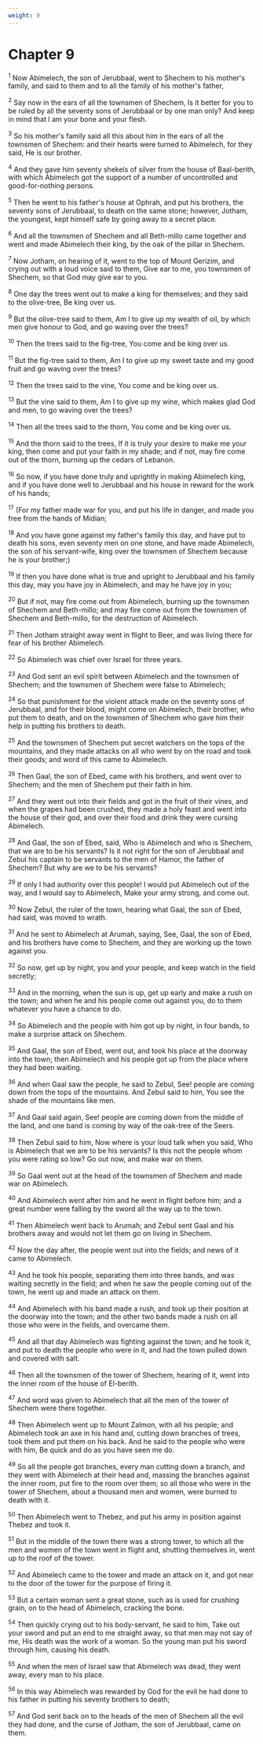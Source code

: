 ```yaml
---
weight: 9
---
```


# Chapter 9

<sup>1</sup> Now Abimelech, the son of Jerubbaal, went to Shechem to his mother's family, and said to them and to all the family of his mother's father, 

<sup>2</sup> Say now in the ears of all the townsmen of Shechem, Is it better for you to be ruled by all the seventy sons of Jerubbaal or by one man only? And keep in mind that I am your bone and your flesh. 

<sup>3</sup> So his mother's family said all this about him in the ears of all the townsmen of Shechem: and their hearts were turned to Abimelech, for they said, He is our brother. 

<sup>4</sup> And they gave him seventy shekels of silver from the house of Baal-berith, with which Abimelech got the support of a number of uncontrolled and good-for-nothing persons. 

<sup>5</sup> Then he went to his father's house at Ophrah, and put his brothers, the seventy sons of Jerubbaal, to death on the same stone; however, Jotham, the youngest, kept himself safe by going away to a secret place. 

<sup>6</sup> And all the townsmen of Shechem and all Beth-millo came together and went and made Abimelech their king, by the oak of the pillar in Shechem. 

<sup>7</sup> Now Jotham, on hearing of it, went to the top of Mount Gerizim, and crying out with a loud voice said to them, Give ear to me, you townsmen of Shechem, so that God may give ear to you. 

<sup>8</sup> One day the trees went out to make a king for themselves; and they said to the olive-tree, Be king over us. 

<sup>9</sup> But the olive-tree said to them, Am I to give up my wealth of oil, by which men give honour to God, and go waving over the trees? 

<sup>10</sup> Then the trees said to the fig-tree, You come and be king over us. 

<sup>11</sup> But the fig-tree said to them, Am I to give up my sweet taste and my good fruit and go waving over the trees? 

<sup>12</sup> Then the trees said to the vine, You come and be king over us. 

<sup>13</sup> But the vine said to them, Am I to give up my wine, which makes glad God and men, to go waving over the trees? 

<sup>14</sup> Then all the trees said to the thorn, You come and be king over us. 

<sup>15</sup> And the thorn said to the trees, If it is truly your desire to make me your king, then come and put your faith in my shade; and if not, may fire come out of the thorn, burning up the cedars of Lebanon. 

<sup>16</sup> So now, if you have done truly and uprightly in making Abimelech king, and if you have done well to Jerubbaal and his house in reward for the work of his hands; 

<sup>17</sup> (For my father made war for you, and put his life in danger, and made you free from the hands of Midian; 

<sup>18</sup> And you have gone against my father's family this day, and have put to death his sons, even seventy men on one stone, and have made Abimelech, the son of his servant-wife, king over the townsmen of Shechem because he is your brother;) 

<sup>19</sup> If then you have done what is true and upright to Jerubbaal and his family this day, may you have joy in Abimelech, and may he have joy in you; 

<sup>20</sup> But if not, may fire come out from Abimelech, burning up the townsmen of Shechem and Beth-millo; and may fire come out from the townsmen of Shechem and Beth-millo, for the destruction of Abimelech. 

<sup>21</sup> Then Jotham straight away went in flight to Beer, and was living there for fear of his brother Abimelech. 

<sup>22</sup> So Abimelech was chief over Israel for three years. 

<sup>23</sup> And God sent an evil spirit between Abimelech and the townsmen of Shechem; and the townsmen of Shechem were false to Abimelech; 

<sup>24</sup> So that punishment for the violent attack made on the seventy sons of Jerubbaal, and for their blood, might come on Abimelech, their brother, who put them to death, and on the townsmen of Shechem who gave him their help in putting his brothers to death. 

<sup>25</sup> And the townsmen of Shechem put secret watchers on the tops of the mountains, and they made attacks on all who went by on the road and took their goods; and word of this came to Abimelech. 

<sup>26</sup> Then Gaal, the son of Ebed, came with his brothers, and went over to Shechem; and the men of Shechem put their faith in him. 

<sup>27</sup> And they went out into their fields and got in the fruit of their vines, and when the grapes had been crushed, they made a holy feast and went into the house of their god, and over their food and drink they were cursing Abimelech. 

<sup>28</sup> And Gaal, the son of Ebed, said, Who is Abimelech and who is Shechem, that we are to be his servants? Is it not right for the son of Jerubbaal and Zebul his captain to be servants to the men of Hamor, the father of Shechem? But why are we to be his servants? 

<sup>29</sup> If only I had authority over this people! I would put Abimelech out of the way, and I would say to Abimelech, Make your army strong, and come out. 

<sup>30</sup> Now Zebul, the ruler of the town, hearing what Gaal, the son of Ebed, had said, was moved to wrath. 

<sup>31</sup> And he sent to Abimelech at Arumah, saying, See, Gaal, the son of Ebed, and his brothers have come to Shechem, and they are working up the town against you. 

<sup>32</sup> So now, get up by night, you and your people, and keep watch in the field secretly; 

<sup>33</sup> And in the morning, when the sun is up, get up early and make a rush on the town; and when he and his people come out against you, do to them whatever you have a chance to do. 

<sup>34</sup> So Abimelech and the people with him got up by night, in four bands, to make a surprise attack on Shechem. 

<sup>35</sup> And Gaal, the son of Ebed, went out, and took his place at the doorway into the town; then Abimelech and his people got up from the place where they had been waiting. 

<sup>36</sup> And when Gaal saw the people, he said to Zebul, See! people are coming down from the tops of the mountains. And Zebul said to him, You see the shade of the mountains like men. 

<sup>37</sup> And Gaal said again, See! people are coming down from the middle of the land, and one band is coming by way of the oak-tree of the Seers. 

<sup>38</sup> Then Zebul said to him, Now where is your loud talk when you said, Who is Abimelech that we are to be his servants? Is this not the people whom you were rating so low? Go out now, and make war on them. 

<sup>39</sup> So Gaal went out at the head of the townsmen of Shechem and made war on Abimelech. 

<sup>40</sup> And Abimelech went after him and he went in flight before him; and a great number were falling by the sword all the way up to the town. 

<sup>41</sup> Then Abimelech went back to Arumah; and Zebul sent Gaal and his brothers away and would not let them go on living in Shechem. 

<sup>42</sup> Now the day after, the people went out into the fields; and news of it came to Abimelech. 

<sup>43</sup> And he took his people, separating them into three bands, and was waiting secretly in the field; and when he saw the people coming out of the town, he went up and made an attack on them. 

<sup>44</sup> And Abimelech with his band made a rush, and took up their position at the doorway into the town; and the other two bands made a rush on all those who were in the fields, and overcame them. 

<sup>45</sup> And all that day Abimelech was fighting against the town; and he took it, and put to death the people who were in it, and had the town pulled down and covered with salt. 

<sup>46</sup> Then all the townsmen of the tower of Shechem, hearing of it, went into the inner room of the house of El-berith. 

<sup>47</sup> And word was given to Abimelech that all the men of the tower of Shechem were there together. 

<sup>48</sup> Then Abimelech went up to Mount Zalmon, with all his people; and Abimelech took an axe in his hand and, cutting down branches of trees, took them and put them on his back. And he said to the people who were with him, Be quick and do as you have seen me do. 

<sup>49</sup> So all the people got branches, every man cutting down a branch, and they went with Abimelech at their head and, massing the branches against the inner room, put fire to the room over them; so all those who were in the tower of Shechem, about a thousand men and women, were burned to death with it. 

<sup>50</sup> Then Abimelech went to Thebez, and put his army in position against Thebez and took it. 

<sup>51</sup> But in the middle of the town there was a strong tower, to which all the men and women of the town went in flight and, shutting themselves in, went up to the roof of the tower. 

<sup>52</sup> And Abimelech came to the tower and made an attack on it, and got near to the door of the tower for the purpose of firing it. 

<sup>53</sup> But a certain woman sent a great stone, such as is used for crushing grain, on to the head of Abimelech, cracking the bone. 

<sup>54</sup> Then quickly crying out to his body-servant, he said to him, Take out your sword and put an end to me straight away, so that men may not say of me, His death was the work of a woman. So the young man put his sword through him, causing his death. 

<sup>55</sup> And when the men of Israel saw that Abimelech was dead, they went away, every man to his place. 

<sup>56</sup> In this way Abimelech was rewarded by God for the evil he had done to his father in putting his seventy brothers to death; 

<sup>57</sup> And God sent back on to the heads of the men of Shechem all the evil they had done, and the curse of Jotham, the son of Jerubbaal, came on them. 


